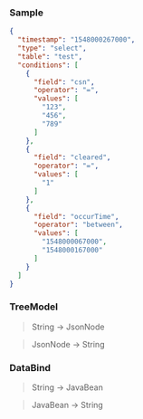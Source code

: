 ### Sample
```json
{
  "timestamp": "1548000267000",
  "type": "select",
  "table": "test",
  "conditions": [
    {
      "field": "csn",
      "operator": "=",
      "values": [
        "123",
        "456",
        "789"
      ]
    },
    {
      "field": "cleared",
      "operator": "=",
      "values": [
        "1"
      ]
    },
    {
      "field": "occurTime",
      "operator": "between",
      "values": [
        "1548000067000",
        "1548000167000"
      ]
    }
  ]
}
```

### TreeModel
> String -> JsonNode

> JsonNode -> String

### DataBind
> String -> JavaBean

> JavaBean -> String
